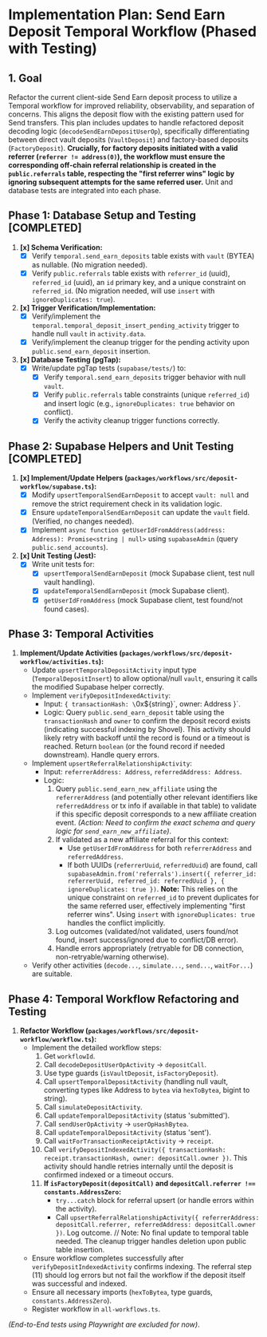 # Implementation Plan: Send Earn Deposit Temporal Workflow (Phased with Testing)

## 1. Goal

Refactor the current client-side Send Earn deposit process to utilize a Temporal workflow for improved reliability, observability, and separation of concerns. This aligns the deposit flow with the existing pattern used for Send transfers. This plan includes updates to handle refactored deposit decoding logic (`decodeSendEarnDepositUserOp`), specifically differentiating between direct vault deposits (`VaultDeposit`) and factory-based deposits (`FactoryDeposit`). **Crucially, for factory deposits initiated with a valid referrer (`referrer != address(0)`), the workflow must ensure the corresponding off-chain referral relationship is created in the `public.referrals` table, respecting the "first referrer wins" logic by ignoring subsequent attempts for the same referred user.** Unit and database tests are integrated into each phase.

## Phase 1: Database Setup and Testing [COMPLETED]

1.  **[x] Schema Verification:**
    *   [x] Verify `temporal.send_earn_deposits` table exists with `vault` (BYTEA) as nullable. (No migration needed).
    *   [x] Verify `public.referrals` table exists with `referrer_id` (uuid), `referred_id` (uuid), an `id` primary key, and a unique constraint on `referred_id`. (No migration needed, will use `insert` with `ignoreDuplicates: true`).
2.  **[x] Trigger Verification/Implementation:**
    *   [x] Verify/implement the `temporal.temporal_deposit_insert_pending_activity` trigger to handle null `vault` in `activity.data`.
    *   [x] Verify/implement the cleanup trigger for the pending activity upon `public.send_earn_deposit` insertion.
3.  **[x] Database Testing (pgTap):**
    *   [x] Write/update pgTap tests (`supabase/tests/`) to:
        *   [x] Verify `temporal.send_earn_deposits` trigger behavior with null `vault`.
        *   [x] Verify `public.referrals` table constraints (unique `referred_id`) and insert logic (e.g., `ignoreDuplicates: true` behavior on conflict).
        *   [x] Verify the activity cleanup trigger functions correctly.

## Phase 2: Supabase Helpers and Unit Testing [COMPLETED]

1.  **[x] Implement/Update Helpers (`packages/workflows/src/deposit-workflow/supabase.ts`):**
    *   [x] Modify `upsertTemporalSendEarnDeposit` to accept `vault: null` and remove the strict requirement check in its validation logic.
    *   [x] Ensure `updateTemporalSendEarnDeposit` can update the `vault` field. (Verified, no changes needed).
    *   [x] Implement `async function getUserIdFromAddress(address: Address): Promise<string | null>` using `supabaseAdmin` (query `public.send_accounts`).
2.  **[x] Unit Testing (Jest):**
    *   [x] Write unit tests for:
        *   [x] `upsertTemporalSendEarnDeposit` (mock Supabase client, test null vault handling).
        *   [x] `updateTemporalSendEarnDeposit` (mock Supabase client).
        *   [x] `getUserIdFromAddress` (mock Supabase client, test found/not found cases).

## Phase 3: Temporal Activities

1.  **Implement/Update Activities (`packages/workflows/src/deposit-workflow/activities.ts`):**
    *   Update `upsertTemporalDepositActivity` input type (`TemporalDepositInsert`) to allow optional/null `vault`, ensuring it calls the modified Supabase helper correctly.
    *   Implement `verifyDepositIndexedActivity`:
        *   Input: `{ transactionHash: \`0x\${string}\`, owner: Address }`.
        *   Logic: Query `public.send_earn_deposit` table using the `transactionHash` and `owner` to confirm the deposit record exists (indicating successful indexing by Shovel). This activity should likely retry with backoff until the record is found or a timeout is reached. Return `boolean` (or the found record if needed downstream). Handle query errors.
    *   Implement `upsertReferralRelationshipActivity`:
        *   Input: `referrerAddress: Address`, `referredAddress: Address`.
        *   Logic:
            1.  Query `public.send_earn_new_affiliate` using the `referrerAddress` (and potentially other relevant identifiers like `referredAddress` or tx info if available in that table) to validate if this specific deposit corresponds to a new affiliate creation event. *(Action: Need to confirm the exact schema and query logic for `send_earn_new_affiliate`)*.
            2.  If validated as a new affiliate referral for this context:
                *   Use `getUserIdFromAddress` for both `referrerAddress` and `referredAddress`.
                *   If both UUIDs (`referrerUuid`, `referredUuid`) are found, call `supabaseAdmin.from('referrals').insert({ referrer_id: referrerUuid, referred_id: referredUuid }, { ignoreDuplicates: true })`. **Note:** This relies on the unique constraint on `referred_id` to prevent duplicates for the same referred user, effectively implementing "first referrer wins". Using `insert` with `ignoreDuplicates: true` handles the conflict implicitly.
            3.  Log outcomes (validated/not validated, users found/not found, insert success/ignored due to conflict/DB error).
            4.  Handle errors appropriately (retryable for DB connection, non-retryable/warning otherwise).
    *   Verify other activities (`decode...`, `simulate...`, `send...`, `waitFor...`) are suitable.

## Phase 4: Temporal Workflow Refactoring and Testing

1.  **Refactor Workflow (`packages/workflows/src/deposit-workflow/workflow.ts`):**
    *   Implement the detailed workflow steps:
        1.  Get `workflowId`.
        2.  Call `decodeDepositUserOpActivity` -> `depositCall`.
        3.  Use type guards (`isVaultDeposit`, `isFactoryDeposit`).
        4.  Call `upsertTemporalDepositActivity` (handling null vault, converting types like Address to `bytea` via `hexToBytea`, bigint to string).
        5.  Call `simulateDepositActivity`.
        6.  Call `updateTemporalDepositActivity` (status 'submitted').
        7.  Call `sendUserOpActivity` -> `userOpHashBytea`.
        8.  Call `updateTemporalDepositActivity` (status 'sent').
        9.  Call `waitForTransactionReceiptActivity` -> `receipt`.
        10. Call `verifyDepositIndexedActivity({ transactionHash: receipt.transactionHash, owner: depositCall.owner })`. This activity should handle retries internally until the deposit is confirmed indexed or a timeout occurs.
        11. **If `isFactoryDeposit(depositCall)` and `depositCall.referrer !== constants.AddressZero`:**
            *   `try...catch` block for referral upsert (or handle errors within the activity).
            *   Call `upsertReferralRelationshipActivity({ referrerAddress: depositCall.referrer, referredAddress: depositCall.owner })`. Log outcome.
        // Note: No final update to temporal table needed. The cleanup trigger handles deletion upon public table insertion.
    *   Ensure workflow completes successfully after `verifyDepositIndexedActivity` confirms indexing. The referral step (11) should log errors but not fail the workflow if the deposit itself was successful and indexed.
    *   Ensure all necessary imports (`hexToBytea`, type guards, `constants.AddressZero`).
    *   Register workflow in `all-workflows.ts`.

*(End-to-End tests using Playwright are excluded for now)*.
